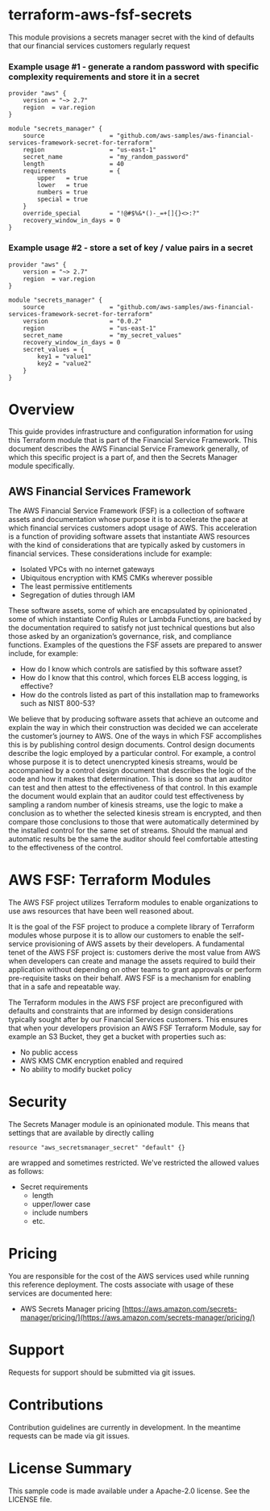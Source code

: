 # terraform-aws-fsf-secrets

This module provisions a secrets manager secret with the kind of defaults that our financial services customers regularly request

### Example usage #1 - generate a random password with specific complexity requirements and store it in a secret

    provider "aws" {
        version = "~> 2.7"
        region  = var.region
    }

    module "secrets_manager" {
        source                  = "github.com/aws-samples/aws-financial-services-framework-secret-for-terraform"
        region                  = "us-east-1"
        secret_name             = "my_random_password"
        length                  = 40
        requirements            = {
            upper   = true
            lower   = true
            numbers = true
            special = true
        }
        override_special        = "!@#$%&*()-_=+[]{}<>:?"
        recovery_window_in_days = 0
    }

### Example usage #2 - store a set of key / value pairs in a secret

    provider "aws" {
        version = "~> 2.7"
        region  = var.region
    }

    module "secrets_manager" {
        source                  = "github.com/aws-samples/aws-financial-services-framework-secret-for-terraform"
        version                 = "0.0.2"
        region                  = "us-east-1"
        secret_name             = "my_secret_values"
        recovery_window_in_days = 0
        secret_values = {
            key1 = "value1"
            key2 = "value2"
        }
    }

# Overview

This guide provides infrastructure and configuration information for using this Terraform module that is part of the Financial Service Framework. This document describes the AWS Financial Service Framework generally, of which this specific project is a part of, and then the Secrets Manager module specifically.

## AWS Financial Services Framework

The AWS Financial Service Framework (FSF) is a collection of software assets and documentation whose purpose it is to accelerate the pace at which financial services customers adopt usage of AWS. This acceleration is a function of providing software assets that instantiate AWS resources with the kind of considerations that are typically asked by customers in financial services. These considerations include for example:

- Isolated VPCs with no internet gateways
- Ubiquitous encryption with KMS CMKs wherever possible
- The least permissive entitlements
- Segregation of duties through IAM

These software assets, some of which are encapsulated by opinionated , some of which instantiate Config Rules or Lambda Functions, are backed by the documentation required to satisfy not just technical questions but also those asked by an organization’s governance, risk, and compliance functions. Examples of the questions the FSF assets are prepared to answer include, for example:

- How do I know which controls are satisfied by this software asset?
- How do I know that this control, which forces ELB access logging, is effective?
- How do the controls listed as part of this installation map to frameworks such as NIST 800-53?

We believe that by producing software assets that achieve an outcome and explain the way in which their construction was decided we can accelerate the customer’s journey to AWS. One of the ways in which FSF accomplishes this is by publishing control design documents. Control design documents describe the logic employed by a particular control. For example, a control whose purpose it is to detect unencrypted kinesis streams, would be accompanied by a control design document that describes the logic of the code and how it makes that determination. This is done so that an auditor can test and then attest to the effectiveness of that control. In this example the document would explain that an auditor could test effectiveness by sampling a random number of kinesis streams, use the logic to make a conclusion as to whether the selected kinesis stream is encrypted, and then compare those conclusions to those that were automatically determined by the installed control for the same set of streams. Should the manual and automatic results be the same the auditor should feel comfortable attesting to the effectiveness of the control.

# AWS FSF: Terraform Modules

The AWS FSF project utilizes Terraform modules to enable organizations to use aws resources that have been well reasoned about.

It is the goal of the FSF project to produce a complete library of Terraform modules whose purpose it is to allow our customers to enable the self-service provisioning of AWS assets by their developers. A fundamental tenet of the AWS FSF project is: customers derive the most value from AWS when developers can create and manage the assets required to build their application without depending on other teams to grant approvals or perform pre-requisite tasks on their behalf. AWS FSF is a mechanism for enabling that in a safe and repeatable way.

The Terraform modules in the AWS FSF project are preconfigured with defaults and constraints that are informed by design considerations typically sought after by our Financial Services customers. This ensures that when your developers provision an AWS FSF Terraform Module, say for example an S3 Bucket, they get a bucket with properties such as:

- No public access
- AWS KMS CMK encryption enabled and required
- No ability to modify bucket policy

# Security

The Secrets Manager module is an opinionated module. This means that settings that are available by directly calling

    resource "aws_secretsmanager_secret" "default" {}

are wrapped and sometimes restricted. We've restricted the allowed values as follows:

- Secret requirements
  - length
  - upper/lower case
  - include numbers
  - etc.

# Pricing

You are responsible for the cost of the AWS services used while running this reference deployment. The costs associate with usage of these services are documented here:

- AWS Secrets Manager pricing [https://aws.amazon.com/secrets-manager/pricing/](https://aws.amazon.com/secrets-manager/pricing/)

# Support

Requests for support should be submitted via git issues.

# Contributions

Contribution guidelines are currently in development. In the meantime requests can be made via git issues.

# License Summary

This sample code is made available under a Apache-2.0 license. See the LICENSE file.
